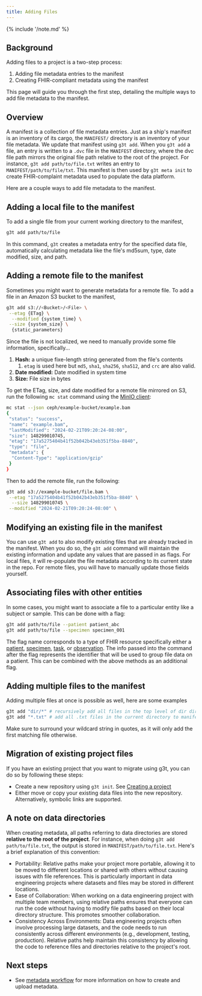 ```yaml
---
title: Adding Files
---
```


{% include '/note.md' %}

## Background

Adding files to a project is a two-step process:

1. Adding file metadata entries to the manifest
2. Creating FHIR-compliant metadata using the manifest

This page will guide you through the first step, detailing the multiple ways to add file metadata to the manifest.

## Overview

A manifest is a collection of file metadata entries. Just as a ship's manifest is an inventory of its cargo, the `MANIFEST/` directory is an inventory of your file metadata. We update that manifest using `g3t add`. When you `g3t add` a file, an entry is written to a  `.dvc` file in the `MANIFEST` directory, where the dvc file path mirrors the original file path relative to the root of the project. For instance, `g3t add path/to/file.txt` writes an entry to `MANIFEST/path/to/file/txt`. This manifest is then used by `g3t meta init` to create FHIR-complaint metadata used to populate the data platform.

Here are a couple ways to add file metadata to the manifest.


## Adding a local file to the manifest

To add a single file from your current working directory to the manifest,

```bash
g3t add path/to/file
```

In this command, `g3t` creates a metadata entry for the specified data file, automatically calculating metadata like the file's md5sum, type, date modified, size, and path.

## Adding a remote file to the manifest

Sometimes you might want to generate metadata for a remote file. To add a file in an Amazon S3 bucket to the manifest,

```sh
g3t add s3://<Bucket>/<File> \
 --etag {ETag} \
  --modified {system_time} \
 --size {system_size} \
  {static_parameters}
```

Since the file is not localized, we need to manually provide some file information, specifically...
1. **Hash:** a unique fixe-length string generated from the file's contents
   1. `etag` is used here but `md5`, `sha1`, `sha256`, `sha512`, and `crc` are also valid.
2. **Date modified:** Date modified in system time
3. **Size:** File size in bytes

To get the ETag, size, and date modified for a remote file mirrored on S3, run the following `mc stat` command using the [MinIO client](https://min.io/docs/minio/linux/reference/minio-mc.html):
```sh
mc stat --json ceph/example-bucket/example.bam
{
 "status": "success",
 "name": "example.bam",
 "lastModified": "2024-02-21T09:20:24-08:00",
 "size": 148299010745,
 "etag": "17a5275404b41f52b042b43eb351f5ba-8840",
 "type": "file",
 "metadata": {
  "Content-Type": "application/gzip"
 }
}
```

Then to add the remote file, run the following:

```sh
g3t add s3://example-bucket/file.bam \
 --etag "17a5275404b41f52b042b43eb351f5ba-8840" \
  --size 148299010745 \
 --modified "2024-02-21T09:20:24-08:00" \
```

## Modifying an existing file in the manifest

You can use `g3t add` to also modify existing files that are already tracked in the manifest. When you do so, the `g3t add` command will maintain the existing information and update any values that are passed in as flags. For local files, it will re-populate the file metadata according to its current state in the repo. For remote files, you will have to manually update those fields yourself.

## Associating files with other entities

In some cases, you might want to associate a file to a particular entity like a subject or sample. This can be done with a flag:

```bash
g3t add path/to/file --patient patient_abc
g3t add path/to/file --specimen specimen_001
```

The flag name corresponds to a type of FHIR resource specifically either a [patient](https://build.fhir.org/patient.html), [specimen](https://build.fhir.org/specimen.html), [task](https://build.fhir.org/task.html), or [observation](https://build.fhir.org/observation.html). The info passed into the command after the flag represents the identifier that will be used to group file data on a patient. This can be combined with the above methods as an additional flag.

## Adding multiple files to the manifest

Adding multiple files at once is possible as well, here are some examples

```bash
g3t add "dir/*" # recursively add all files in the top level of dir directory to manifest
g3t add "*.txt" # add all .txt files in the current directory to manifest
```

Make sure to surround your wildcard string in quotes, as it will only add the first matching file otherwise.

## Migration of existing project files

If you have an existing project that you want to migrate using g3t, you can do so by following these steps:

* Create a new repository using `g3t init`. See [Creating a project](creating-project.md)
* Either move or copy your existing data files into the new repository.  Alternatively, symbolic links are supported.

## A note on data directories

When creating metadata, all paths referring to data directories are stored **relative to the root of the project**. For instance, when doing `g3t add path/to/file.txt`, the output is stored in `MANIFEST/path/to/file.txt`. Here's a brief explanation of this convention:

* Portability: Relative paths make your project more portable, allowing it to be moved to different locations or shared with others without causing issues with file references. This is particularly important in data engineering projects where datasets and files may be stored in different locations.
* Ease of Collaboration: When working on a data engineering project with multiple team members, using relative paths ensures that everyone can run the code without having to modify file paths based on their local directory structure. This promotes smoother collaboration.
* Consistency Across Environments: Data engineering projects often involve processing large datasets, and the code needs to run consistently across different environments (e.g., development, testing, production). Relative paths help maintain this consistency by allowing the code to reference files and directories relative to the project's root.


## Next steps

* See [metadata workflow](metadata.md) for more information on how to create and upload metadata.